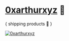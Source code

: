 # [0xarthurxyz](https://github.com/0xarthurxyz) 👋 

{ shipping products 🚢 }

[![0xarthurxyz](https://github-readme-stats.vercel.app/api?username=0xarthurxyz&hide_rank=true&custom_title=Stats&count_private=false&show_icons=false)](https://github.com/0xarthurxyz)

<!-- Github readme stats https://github.com/anuraghazra/github-readme-stats -->

